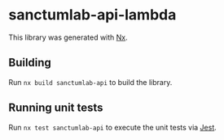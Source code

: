 # sanctumlab-api-lambda

This library was generated with [Nx](https://nx.dev).

## Building

Run `nx build sanctumlab-api` to build the library.

## Running unit tests

Run `nx test sanctumlab-api` to execute the unit tests via [Jest](https://jestjs.io).
